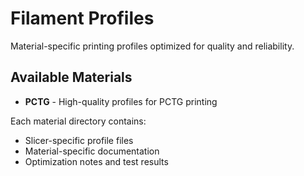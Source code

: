 # Filament Profiles

Material-specific printing profiles optimized for quality and reliability.

## Available Materials

- **PCTG** - High-quality profiles for PCTG printing

Each material directory contains:
- Slicer-specific profile files
- Material-specific documentation
- Optimization notes and test results

